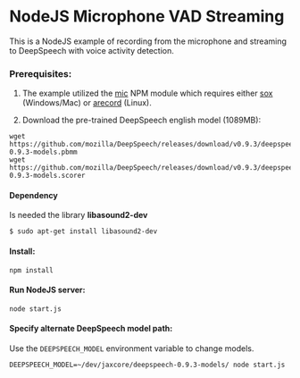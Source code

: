 # NodeJS Microphone VAD Streaming

This is a NodeJS example of recording from the microphone and streaming to
DeepSpeech with voice activity detection.

### Prerequisites:

1) The example utilized the [mic](https://github.com/ashishbajaj99/mic) NPM module which requires
either [sox](http://sox.sourceforge.net/) (Windows/Mac) or [arecord](http://alsa-project.org/) (Linux).

2) Download the pre-trained DeepSpeech english model (1089MB):

```
wget https://github.com/mozilla/DeepSpeech/releases/download/v0.9.3/deepspeech-0.9.3-models.pbmm
wget https://github.com/mozilla/DeepSpeech/releases/download/v0.9.3/deepspeech-0.9.3-models.scorer
```

#### Dependency

Is needed the library **libasound2-dev**

```
$ sudo apt-get install libasound2-dev
```

#### Install:

```
npm install
```

#### Run NodeJS server:

```
node start.js
```

#### Specify alternate DeepSpeech model path:

Use the `DEEPSPEECH_MODEL` environment variable to change models.

```
DEEPSPEECH_MODEL=~/dev/jaxcore/deepspeech-0.9.3-models/ node start.js
```